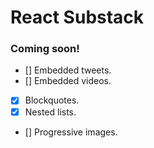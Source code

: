 # React Substack

### Coming soon!
- [] Embedded tweets.
- [] Embedded videos.
- [x] Blockquotes.
- [x] Nested lists.
- [] Progressive images.